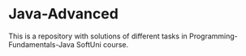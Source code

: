 # Java-Advanced
This is a repository with solutions of different tasks in Programming-Fundamentals-Java SoftUni course. 
